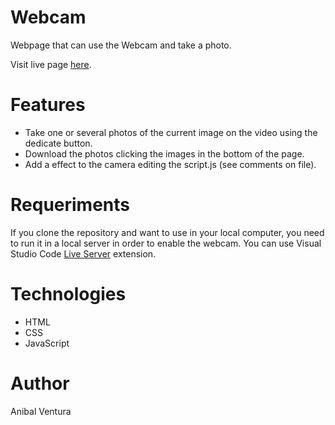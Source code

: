 # Webcam

Webpage that can use the Webcam and take a photo.

Visit live page [here](https://anibalventura.github.io/learning-webdev/javascript30/webcam/).

# Features

- Take one or several photos of the current image on the video using the dedicate button.
- Download the photos clicking the images in the bottom of the page.
- Add a effect to the camera editing the script.js (see comments on file).

# Requeriments

If you clone the repository and want to use in your local computer, you need to run it in a local server in order to enable the webcam.
You can use Visual Studio Code [Live Server](https://marketplace.visualstudio.com/items?itemName=ritwickdey.LiveServer) extension.

# Technologies

- HTML
- CSS
- JavaScript

# Author

Anibal Ventura
